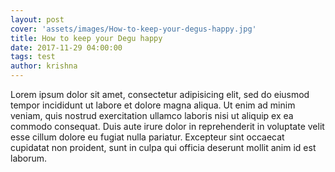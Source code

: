 ```yaml
---
layout: post
cover: 'assets/images/How-to-keep-your-degus-happy.jpg'
title: How to keep your Degu happy
date: 2017-11-29 04:00:00
tags: test
author: krishna
---
```


<p>Lorem ipsum dolor sit amet, consectetur adipisicing elit, sed do eiusmod
tempor incididunt ut labore et dolore magna aliqua. Ut enim ad minim veniam,
quis nostrud exercitation ullamco laboris nisi ut aliquip ex ea commodo
consequat. Duis aute irure dolor in reprehenderit in voluptate velit esse
cillum dolore eu fugiat nulla pariatur. Excepteur sint occaecat cupidatat non
proident, sunt in culpa qui officia deserunt mollit anim id est laborum.</p>

